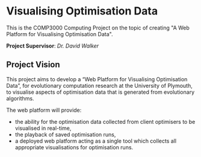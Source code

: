# Visualising Optimisation Data

This is the COMP3000 Computing Project on the topic of creating "A Web Platform for Visualising Optimisation Data".

**Project Supervisor**: _Dr. David Walker_

## Project Vision

This project aims to develop a “Web Platform for Visualising Optimisation Data”, for
evolutionary computation research at the University of Plymouth, to visualise aspects of optimisation data that is generated from evolutionary algorithms.

The web platform will provide:

- the ability for the optimisation data collected from client optimisers to be visualised in real-time,
- the playback of saved optimisation runs,
- a deployed web platform acting as a single tool which collects all appropriate visualisations for optimisation runs.
